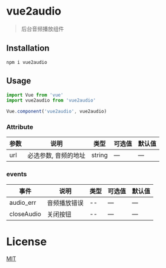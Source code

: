 # vue2audio
> 后台音频播放组件

## Installation
```shell
npm i vue2audio
```

## Usage
```javascript
import Vue from 'vue'
import vue2audio from 'vue2audio'

Vue.component('vue2audio', vue2audio)
```

### Attribute
| 参数      | 说明          | 类型      | 可选值                           | 默认值  |
|---------- |-------------- |---------- |--------------------------------  |-------- |
| url | 必选参数, 音频的地址 | string | — | — |

### events
| 事件      | 说明          | 类型      | 可选值                           | 默认值  |
|---------- |-------------- |---------- |--------------------------------  |-------- |
| audio_err | 音频播放错误 | -- | — | — |
| closeAudio | 关闭按钮 | -- | — | — |

# License
[MIT](https://opensource.org/licenses/MIT)
